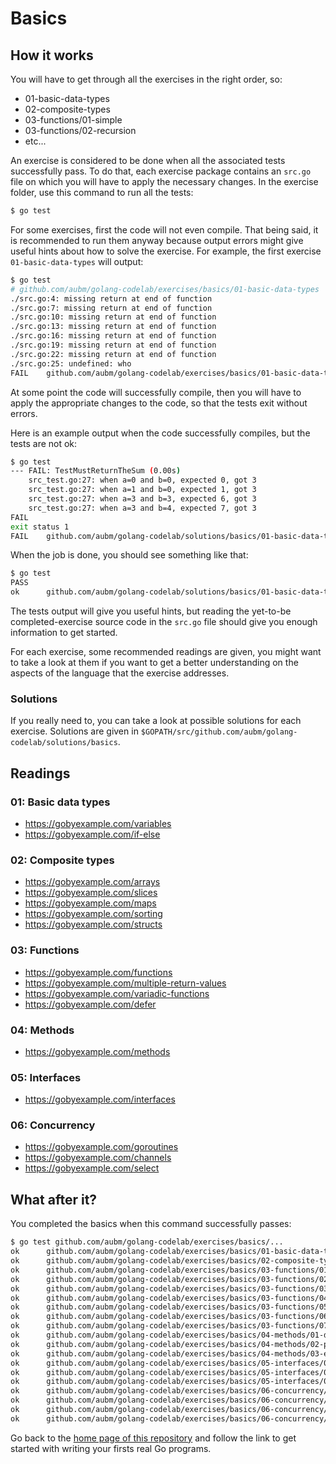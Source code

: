 # Basics

## How it works

You will have to get through all the exercises in the right order, so:

- 01-basic-data-types
- 02-composite-types
- 03-functions/01-simple
- 03-functions/02-recursion
- etc...

An exercise is considered to be done when all the associated tests successfully pass.
To do that, each exercise package contains an `src.go` file on which you will have to apply
the necessary changes.
In the exercise folder, use this command to run all the tests:

```bash
$ go test
```

For some exercises, first the code will not even compile. That being said, it is recommended
to run them anyway because output errors might give useful hints about how to solve the
exercise. For example, the first exercise `01-basic-data-types` will output:

```bash
$ go test
# github.com/aubm/golang-codelab/exercises/basics/01-basic-data-types
./src.go:4: missing return at end of function
./src.go:7: missing return at end of function
./src.go:10: missing return at end of function
./src.go:13: missing return at end of function
./src.go:16: missing return at end of function
./src.go:19: missing return at end of function
./src.go:22: missing return at end of function
./src.go:25: undefined: who
FAIL	github.com/aubm/golang-codelab/exercises/basics/01-basic-data-types [build failed]
```

At some point the code will successfully compile, then you will have to apply the
appropriate changes to the code, so that the tests exit without errors.

Here is an example output when the code successfully compiles, but the tests are not ok:

```bash
$ go test
--- FAIL: TestMustReturnTheSum (0.00s)
	src_test.go:27: when a=0 and b=0, expected 0, got 3
	src_test.go:27: when a=1 and b=0, expected 1, got 3
	src_test.go:27: when a=3 and b=3, expected 6, got 3
	src_test.go:27: when a=3 and b=4, expected 7, got 3
FAIL
exit status 1
FAIL	github.com/aubm/golang-codelab/solutions/basics/01-basic-data-types	0.012s
```

When the job is done, you should see something like that:

```bash
$ go test
PASS
ok  	github.com/aubm/golang-codelab/solutions/basics/01-basic-data-types	0.009s
```

The tests output will give you useful hints, but reading the yet-to-be completed-exercise
source code in the `src.go` file should give you enough information to get started.

For each exercise, some recommended readings are given, you might want to take a look at them if you
want to get a better understanding on the aspects of the language that the exercise addresses.

### Solutions

If you really need to, you can take a look at possible solutions for each exercise.
Solutions are given in `$GOPATH/src/github.com/aubm/golang-codelab/solutions/basics`.

## Readings

### 01: Basic data types

- https://gobyexample.com/variables
- https://gobyexample.com/if-else

### 02: Composite types

- https://gobyexample.com/arrays
- https://gobyexample.com/slices
- https://gobyexample.com/maps
- https://gobyexample.com/sorting
- https://gobyexample.com/structs

### 03: Functions

- https://gobyexample.com/functions
- https://gobyexample.com/multiple-return-values
- https://gobyexample.com/variadic-functions
- https://gobyexample.com/defer

### 04: Methods

- https://gobyexample.com/methods

### 05: Interfaces

- https://gobyexample.com/interfaces

### 06: Concurrency

- https://gobyexample.com/goroutines
- https://gobyexample.com/channels
- https://gobyexample.com/select

## What after it?

You completed the basics when this command successfully passes:

```bash
$ go test github.com/aubm/golang-codelab/exercises/basics/...
ok  	github.com/aubm/golang-codelab/exercises/basics/01-basic-data-types	0.015s
ok  	github.com/aubm/golang-codelab/exercises/basics/02-composite-types	0.017s
ok  	github.com/aubm/golang-codelab/exercises/basics/03-functions/01-simple	0.015s
ok  	github.com/aubm/golang-codelab/exercises/basics/03-functions/02-recursion	0.017s
ok  	github.com/aubm/golang-codelab/exercises/basics/03-functions/03-multiple-return-values	0.013s
ok  	github.com/aubm/golang-codelab/exercises/basics/03-functions/04-error-handling	0.030s
ok  	github.com/aubm/golang-codelab/exercises/basics/03-functions/05-variadic-functions	0.018s
ok  	github.com/aubm/golang-codelab/exercises/basics/03-functions/06-deferred-function-calls	0.015s
ok  	github.com/aubm/golang-codelab/exercises/basics/03-functions/07-pointers	0.014s
ok  	github.com/aubm/golang-codelab/exercises/basics/04-methods/01-declarations	0.013s
ok  	github.com/aubm/golang-codelab/exercises/basics/04-methods/02-pointer-receiver	0.012s
ok  	github.com/aubm/golang-codelab/exercises/basics/04-methods/03-encapsulation	0.019s
ok  	github.com/aubm/golang-codelab/exercises/basics/05-interfaces/01-interface-types	0.018s
ok  	github.com/aubm/golang-codelab/exercises/basics/05-interfaces/02-anonymous-interfaces	0.020s
ok  	github.com/aubm/golang-codelab/exercises/basics/05-interfaces/03-discriminating-errors	0.015s
ok  	github.com/aubm/golang-codelab/exercises/basics/06-concurrency/01-goroutines	1.013s
ok  	github.com/aubm/golang-codelab/exercises/basics/06-concurrency/02-multiplexing-with-select	4.022s
ok  	github.com/aubm/golang-codelab/exercises/basics/06-concurrency/03-cancellation	9.024s
ok  	github.com/aubm/golang-codelab/exercises/basics/06-concurrency/04-races	2.523s
```

Go back to the [home page of this repository](https://github.com/aubm/golang-codelab#now-lets-actually-get-started) and follow the link to get started with writing your firsts
real Go programs.
